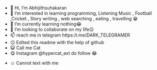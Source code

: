 - 👋 Hi, I’m Abhijithsuhakaran
- 👀 I’m interested in learning programming, Listening Music , Football ,Cricket , Story writing , web searching , eating , travelling 😁
- 🌱 I’m currently learning nothing😂
- 💞️ I’m looking to collaborate on my life😉
- 📫 reach me in telegram https:/t.me/DARK_TELEGRAMER 
- 😐 Edited this readme with the help of github
- 😺 Call me Cat
- 😋 Instagram @hypercat_ext do follow 😂

<!---
abhijithsuhakaran2003/about_me is a ✨ special ✨ repository because its `README.md` (this file) appears on your GitHub profile.
You can click the Preview link to take a look at your changes.
--->


- ☺ Cannot text with me

